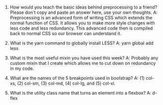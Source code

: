 <!-- Answers to the Self Study Questions go here -->

1. How would you teach the basic ideas behind preprocessing to a friend?  Please don't copy and paste an answer here, use your own thoughts.
A: Preprocessing is an advanced form of writing CSS which extends the normal function of CSS. It allows you to make more style changes with less code and less redundancy. This advanced code then is compiled back to normal CSS so our browser can understand it.

2. What is the yarn command to globally install LESS?
A: yarn global add less

3. What is the most useful mixin you have used this week?
A: Probably any custom mixin that I create which allows me to cut down on redundancy in my code.

4. What are the names of the 5 breakpoints used in bootstrap?
A: (1) col-xs, (2) col-sm, (3) col-md, (4) col-lg, and (5) col-xl.

5. What is the utility class name that turns an element into a flexbox?
A: d-flex